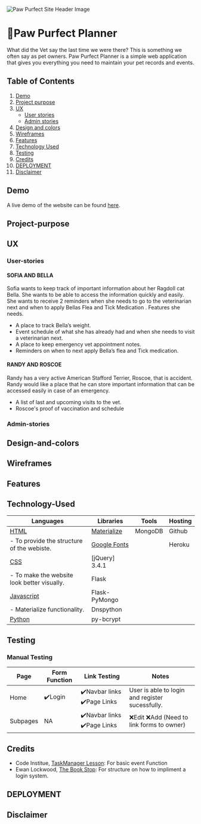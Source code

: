 ![Paw Purfect Site Header Image](https://github.com/TiffanyDonner/paw-purfect-planner/blob/master/static/images/readme/header-readme.PNG)
# 🐾Paw Purfect Planner
What did the Vet say the last time we were there? This is something we often say as pet owners. Paw Purfect Planner is a simple web application that gives you everything you need to maintain your pet records and events.
## Table of Contents

1. [Demo](#Demo)
2. [Project purpose](#Project-purpose)
3. [UX](#ux)
    - [User stories](#User-stories)
    - [Admin stories](#Admin-stories)
4. [Design and colors](#Design-and-colors)    
5. [Wireframes](#Wireframes)
6. [Features](#Features)
7. [Technology Used](#Technology-Used)
8. [Testing](#Testing)
9. [Credits](#Credits)
10. [DEPLOYMENT](#DEPLOYMENT)
11. [Disclaimer](#Disclaimer)

## Demo
A live demo of the website can be found [here](https://codei-cook-book.herokuapp.com/).

## Project-purpose


## UX

### User-stories
#### SOFIA AND BELLA
Sofia wants to keep track of important information about her Ragdoll cat Bella. She wants to be able to access the information quickly and easily. She wants to receive 2 reminders when she needs to go to the veterinarian next and when to apply Bellas Flea and Tick Medication .
Features she needs.
- A place to track Bella’s weight.
- Event schedule of what she has already had and when she needs to visit a veterinarian next.
- A place to keep emergency vet appointment notes.
- Reminders on when to next apply Bella’s flea and Tick medication.

#### RANDY AND ROSCOE
Randy has a very active American Stafford Terrier, Roscoe, that is accident. Randy would like a place that he can store important information that can be accessed easily in case of an emergency.
- A list of last and upcoming visits to the vet.
- Roscoe's proof of vaccination and schedule

### Admin-stories

## Design-and-colors

## Wireframes

## Features

## Technology-Used
| Languages | Libraries | Tools | Hosting |
|----------------------------------|----------------------------------|----------------------------------|----------------------------------|
| [HTML](https://www.w3.org/html/) | [Materialize](https://materializecss.com/) | MongoDB | Github
|    - To provide the structure of the webiste. | [Google Fonts](https://fonts.google.com/) |  | Heroku
| [CSS](https://www.w3.org/Style/CSS/Overview.en.html) | [jQuery] 3.4.1 | 
|    - To make the website look better visually. | Flask | 
| [Javascript](https://developer.mozilla.org/en-US/docs/Web/JavaScript) | Flask-PyMongo | 
|    - Materialize functionality. | Dnspython | 
| [Python](https://www.python.org/) | py-bcrypt | 

## Testing
### Manual Testing
| Page  | Form Function | Link Testing | Notes |
| ------------- | ------------- |------------- |------------- |
| Home  | ✔️Login | ✔️Navbar links ✔️Page Links | User is able to login and register sucessfully. |
| Subpages  | NA  | ✔️Navbar links ✔️Page Links | ❌Edit ❌Add (Need to link forms to owner) |

## Credits
- Code Institue, [TaskManager Lesson](https://github.com/Code-Institute-Solutions/TaskManager): For basic event Function
- Ewan Lockwood, [The Book Stop](https://github.com/ewanlockwood/the-book-stop): For structure on how to impliment a login system.

## DEPLOYMENT

## Disclaimer
